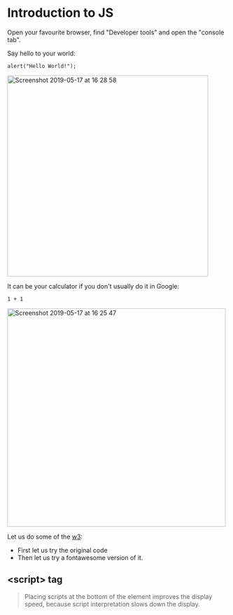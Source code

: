 # Introduction to JS

Open your favourite browser, find "Developer tools" and open the "console tab".

Say hello to your world:

```{js}
alert("Hello World!");
```

<img width="459" alt="Screenshot 2019-05-17 at 16 28 58" src="https://user-images.githubusercontent.com/408568/57938823-e4d92200-78c0-11e9-9a42-8a4c1b86f451.png">

It can be your calculator if you don't usually do it in Google:

```{js}
1 + 1
```

<img width="499" alt="Screenshot 2019-05-17 at 16 25 47" src="https://user-images.githubusercontent.com/408568/57938639-7ac07d00-78c0-11e9-9bd8-10fd540b32ba.png">

Let us do some of the [w3](https://www.w3schools.com/js/js_intro.asp):

* First let us try the original code
* Then let us try a fontawesome version of it.

## \<script> tag
> Placing scripts at the bottom of the <body> element improves the display speed, because script interpretation slows down the display.
